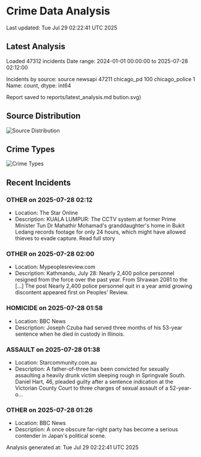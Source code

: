 # Crime Data Analysis
Last updated: Tue Jul 29 02:22:41 UTC 2025

## Latest Analysis

Loaded 47312 incidents
Date range: 2024-01-01 00:00:00 to 2025-07-28 02:12:00

Incidents by source:
source
newsapi           47211
chicago_pd          100
chicago_police        1
Name: count, dtype: int64

Report saved to reports/latest_analysis.md
bution.svg)

## Source Distribution
![Source Distribution](images/source_distribution.svg)

## Crime Types
![Crime Types](images/crime_types.svg)

## Recent Incidents

### OTHER on 2025-07-28 02:12
- Location: The Star Online
- Description: KUALA LUMPUR: The CCTV system at former Prime Minister Tun Dr Mahathir Mohamad's granddaughter's home in Bukit Ledang records footage for only 24 hours, which might have allowed thieves to evade capture. Read full story


### OTHER on 2025-07-28 02:00
- Location: Mypeoplesreview.com
- Description: Kathmandu, July 28: Nearly 2,400 police personnel resigned from the force over the past year. From Shrawan 2081 to the […]
The post Nearly 2,400 police personnel quit in a year amid growing discontent appeared first on Peoples' Review.


### HOMICIDE on 2025-07-28 01:58
- Location: BBC News
- Description: Joseph Czuba had served three months of his 53-year sentence when he died in custody in Illinois.


### ASSAULT on 2025-07-28 01:38
- Location: Starcommunity.com.au
- Description: A father-of-three has been convicted for sexually assaulting a heavily drunk victim sleeping rough in Springvale South. Daniel Hart, 46, pleaded guilty after a sentence indication at the Victorian County Court to three charges of sexual assault of a 52-year-o…


### OTHER on 2025-07-28 01:26
- Location: BBC News
- Description: A once obscure far-right party has become a serious contender in Japan's political scene.

Analysis generated at: Tue Jul 29 02:22:41 UTC 2025
